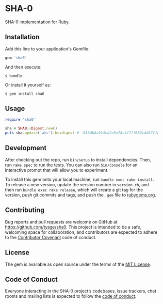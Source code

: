 # SHA-0

SHA-0 implementation for Ruby.

## Installation

Add this line to your application's Gemfile:

```ruby
gem 'sha0'
```

And then execute:

    $ bundle

Or install it yourself as:

    $ gem install sha0

## Usage

```ruby
require 'sha0'

sha = SHA0::Digest.new()
puts sha.update('abc').hexdigest # '0164b8a914cd2a5e74c4f7ff082c4d97f1edf880'
```

## Development

After checking out the repo, run `bin/setup` to install dependencies. Then, run `rake spec` to run the tests. You can also run `bin/console` for an interactive prompt that will allow you to experiment.

To install this gem onto your local machine, run `bundle exec rake install`. To release a new version, update the version number in `version.rb`, and then run `bundle exec rake release`, which will create a git tag for the version, push git commits and tags, and push the `.gem` file to [rubygems.org](https://rubygems.org).

## Contributing

Bug reports and pull requests are welcome on GitHub at https://github.com/tyage/sha0. This project is intended to be a safe, welcoming space for collaboration, and contributors are expected to adhere to the [Contributor Covenant](http://contributor-covenant.org) code of conduct.

## License

The gem is available as open source under the terms of the [MIT License](https://opensource.org/licenses/MIT).

## Code of Conduct

Everyone interacting in the SHA-0 project’s codebases, issue trackers, chat rooms and mailing lists is expected to follow the [code of conduct](https://github.com/tyage/sha0/blob/master/CODE_OF_CONDUCT.md).
